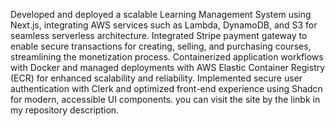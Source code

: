 Developed and deployed a scalable Learning Management System using Next.js, integrating AWS services such as Lambda, DynamoDB, and S3 for seamless serverless architecture.
Integrated Stripe payment gateway to enable secure transactions for creating, selling, and purchasing courses, streamlining the monetization process.
Containerized application workflows with Docker and managed deployments with AWS Elastic Container Registry (ECR) for enhanced scalability and reliability.
Implemented secure user authentication with Clerk and optimized front-end experience using Shadcn for modern, accessible UI components.
you can visit the site by the linbk in my repository description.
